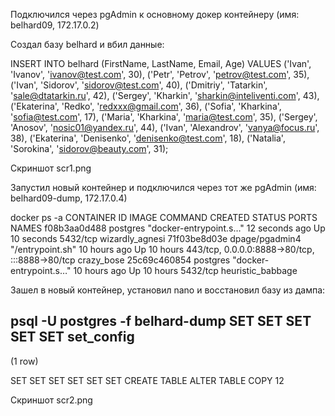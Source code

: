 Подключился через pgAdmin к основному докер контейнеру (имя: belhard09, 172.17.0.2)

Создал базу belhard и вбил данные:

INSERT INTO belhard  (FirstName, LastName, Email, Age)
VALUES
('Ivan', 'Ivanov', 'ivanov@test.com', 30),
('Petr', 'Petrov', 'petrov@test.com', 35),
('Ivan', 'Sidorov', 'sidorov@test.com', 40),
('Dmitriy', 'Tatarkin', 'sale@dtatarkin.ru', 42),
('Sergey', 'Kharkin', 'sharkin@inteliventi.com', 43),
('Ekaterina', 'Redko', 'redxxx@gmail.com', 36),
('Sofia', 'Kharkina', 'sofia@test.com', 17),
('Maria', 'Kharkina', 'maria@test.com', 35),
('Sergey', 'Anosov', 'nosic01@yandex.ru', 44),
('Ivan', 'Alexandrov', 'vanya@focus.ru', 38),
('Ekaterina', 'Denisenko', 'denisenko@test.com', 18),
('Natalia', 'Sorokina', 'sidorov@beauty.com', 31);

Скриншот scr1.png

Запустил новый контейнер и подключился через тот же pgAdmin (имя: belhard09-dump, 172.17.0.4)

docker ps -a
CONTAINER ID   IMAGE            COMMAND                  CREATED          STATUS          PORTS                                            NAMES
f08b3aa0d488   postgres         "docker-entrypoint.s…"   12 seconds ago   Up 10 seconds   5432/tcp                                         wizardly_agnesi
71f03be8d03e   dpage/pgadmin4   "/entrypoint.sh"         10 hours ago     Up 10 hours     443/tcp, 0.0.0.0:8888->80/tcp, :::8888->80/tcp   crazy_bose
25c69c460854   postgres         "docker-entrypoint.s…"   10 hours ago     Up 10 hours     5432/tcp                                         heuristic_babbage


Зашел в новый контейнер, установил nano и восстановил базу из дампа:

psql -U postgres -f belhard-dump 
SET
SET
SET
SET
SET
 set_config 
------------
 
(1 row)

SET
SET
SET
SET
SET
SET
CREATE TABLE
ALTER TABLE
COPY 12

Скриншот scr2.png
